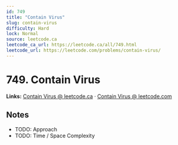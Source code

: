 ```yaml
--- 
id: 749
title: "Contain Virus"
slug: contain-virus
difficulty: Hard
lock: Normal
source: leetcode.ca
leetcode_ca_url: https://leetcode.ca/all/749.html
leetcode_url: https://leetcode.com/problems/contain-virus/
---
```


# 749. Contain Virus

**Links:** [Contain Virus @ leetcode.ca](https://leetcode.ca/all/749.html) · [Contain Virus @ leetcode.com](https://leetcode.com/problems/contain-virus/)

## Notes
- TODO: Approach
- TODO: Time / Space Complexity
